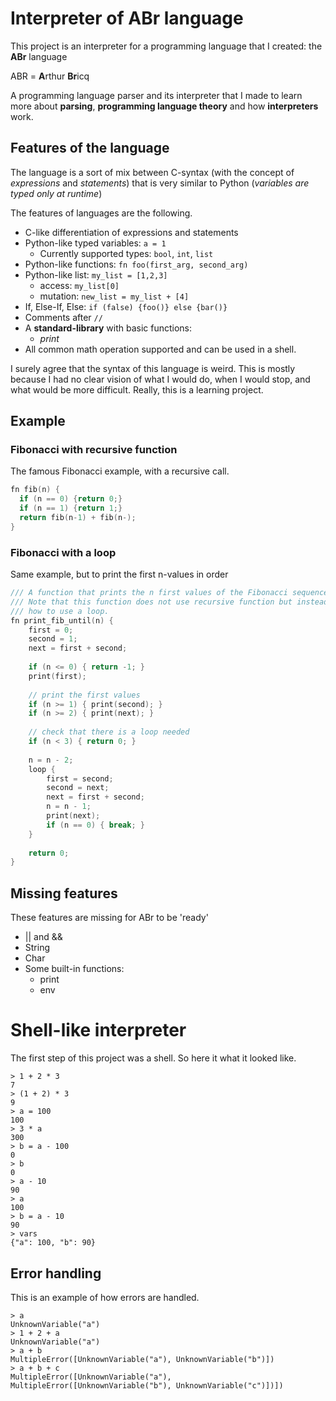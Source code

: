 # Interpreter of ABr language

This project is an interpreter for a programming language that I created: the **ABr** language

ABR = **A**rthur **Br**icq

A programming language parser and its interpreter that I made to learn more about **parsing**, **programming language theory** and how **interpreters** work. 

## Features of the language

The language is a sort of mix between C-syntax (with the concept of *expressions* and *statements*) that is very similar to Python (*variables are typed only at runtime*)

The features of languages are the following.

- C-like differentiation of expressions and statements
- Python-like typed variables: `a = 1`
  - Currently supported types: `bool`, `int`, `list`
- Python-like functions: `fn foo(first_arg, second_arg)`
- Python-like list: `my_list = [1,2,3]`
  - access: `my_list[0]`
  - mutation: `new_list = my_list + [4]`
- If, Else-If, Else: `if (false) {foo()} else {bar()}`
- Comments after `//`
- A **standard-library** with basic functions:
  - *print*
- All common math operation supported and can be used in a shell.

I surely agree that the syntax of this language is weird. This is mostly because I had no clear vision of what I would do, when I would stop, and what would be more difficult. Really, this is a learning project.

## Example

### Fibonacci with recursive function

The famous Fibonacci example,  with a recursive call.

```c
fn fib(n) {
  if (n == 0) {return 0;}
  if (n == 1) {return 1;}
  return fib(n-1) + fib(n-);
}
```

### Fibonacci with a loop

Same example, but to print the first n-values in order

```c
/// A function that prints the n first values of the Fibonacci sequence.
/// Note that this function does not use recursive function but instead illustrates
/// how to use a loop.
fn print_fib_until(n) {
    first = 0;
    second = 1;
    next = first + second;
    
    if (n <= 0) { return -1; }
    print(first); 
    
    // print the first values
    if (n >= 1) { print(second); }
    if (n >= 2) { print(next); }
    
    // check that there is a loop needed
    if (n < 3) { return 0; }
    
    n = n - 2;
    loop {
        first = second;
        second = next;
        next = first + second;
        n = n - 1;
        print(next);
        if (n == 0) { break; }
    }
    
    return 0;
}
```


## Missing features

These features are missing for ABr to be 'ready'

- || and &&
- String
- Char
- Some built-in functions: 
  - print
  - env

# Shell-like interpreter

The first step of this project was a shell. So here it what it looked like.

```console
> 1 + 2 * 3
7 
> (1 + 2) * 3
9 
> a = 100
100
> 3 * a
300
> b = a - 100
0
> b
0
> a - 10
90
> a    
100
> b = a - 10
90
> vars
{"a": 100, "b": 90}
```

## Error handling

This is an example of how errors are handled.

```console
> a
UnknownVariable("a")
> 1 + 2 + a
UnknownVariable("a")
> a + b
MultipleError([UnknownVariable("a"), UnknownVariable("b")])
> a + b + c
MultipleError([UnknownVariable("a"), MultipleError([UnknownVariable("b"), UnknownVariable("c")])])  
```

